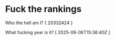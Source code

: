 # Fuck the rankings

Who the hell am I?
{ 20332424 }

What fucking year is it?
[ 2025-06-06T15:36:40Z ]
